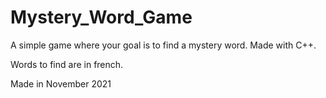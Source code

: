 # Mystery_Word_Game


A simple game where your goal is to find a mystery word. Made with C++.

Words to find are in french.

Made in November 2021
